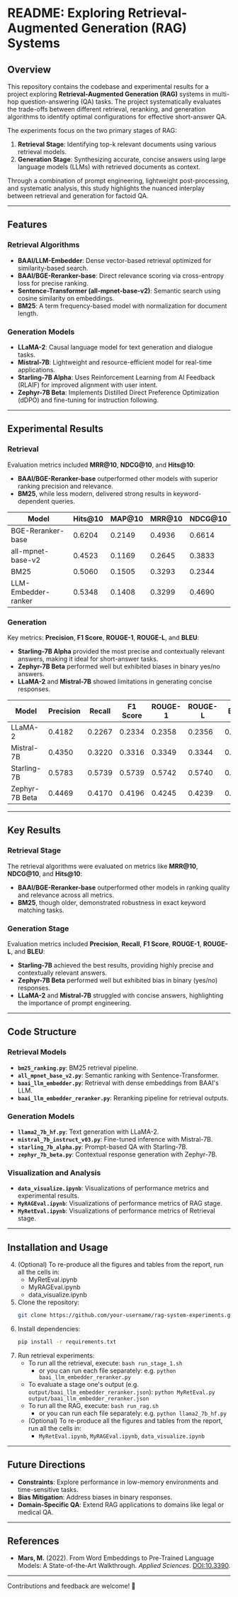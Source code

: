 # README: Exploring Retrieval-Augmented Generation (RAG) Systems

## Overview

This repository contains the codebase and experimental results for a project exploring **Retrieval-Augmented Generation (RAG)** systems in multi-hop question-answering (QA) tasks. The project systematically evaluates the trade-offs between different retrieval, reranking, and generation algorithms to identify optimal configurations for effective short-answer QA.

The experiments focus on the two primary stages of RAG:
1. **Retrieval Stage**: Identifying top-k relevant documents using various retrieval models.
2. **Generation Stage**: Synthesizing accurate, concise answers using large language models (LLMs) with retrieved documents as context.

Through a combination of prompt engineering, lightweight post-processing, and systematic analysis, this study highlights the nuanced interplay between retrieval and generation for factoid QA.

---

## Features

### Retrieval Algorithms
- **BAAI/LLM-Embedder**: Dense vector-based retrieval optimized for similarity-based search.
- **BAAI/BGE-Reranker-base**: Direct relevance scoring via cross-entropy loss for precise ranking.
- **Sentence-Transformer (all-mpnet-base-v2)**: Semantic search using cosine similarity on embeddings.
- **BM25**: A term frequency-based model with normalization for document length.

### Generation Models
- **LLaMA-2**: Causal language model for text generation and dialogue tasks.
- **Mistral-7B**: Lightweight and resource-efficient model for real-time applications.
- **Starling-7B Alpha**: Uses Reinforcement Learning from AI Feedback (RLAIF) for improved alignment with user intent.
- **Zephyr-7B Beta**: Implements Distilled Direct Preference Optimization (dDPO) and fine-tuning for instruction following.

---
## Experimental Results

### Retrieval
Evaluation metrics included **MRR@10**, **NDCG@10**, and **Hits@10**:
- **BAAI/BGE-Reranker-base** outperformed other models with superior ranking precision and relevance.
- **BM25**, while less modern, delivered strong results in keyword-dependent queries.

| Model                 | Hits@10 | MAP@10 | MRR@10 | NDCG@10 |
|-----------------------|---------|--------|--------|---------|
| BGE-Reranker-base     | 0.6204  | 0.2149 | 0.4936 | 0.6614  |
| all-mpnet-base-v2     | 0.4523  | 0.1169 | 0.2645 | 0.3833  |
| BM25                  | 0.5060  | 0.1505 | 0.3293 | 0.2344  |
| LLM-Embedder-ranker   | 0.5348  | 0.1408 | 0.3299 | 0.4690  |

### Generation
Key metrics: **Precision**, **F1 Score**, **ROUGE-1**, **ROUGE-L**, and **BLEU**:
- **Starling-7B Alpha** provided the most precise and contextually relevant answers, making it ideal for short-answer tasks.
- **Zephyr-7B Beta** performed well but exhibited biases in binary yes/no answers.
- **LLaMA-2** and **Mistral-7B** showed limitations in generating concise responses.

| Model          | Precision | Recall | F1 Score | ROUGE-1 | ROUGE-L | BLEU   |
|----------------|-----------|--------|----------|---------|---------|--------|
| LLaMA-2        | 0.4182    | 0.2267 | 0.2334   | 0.2358  | 0.2356  | 0.0554 |
| Mistral-7B     | 0.4350    | 0.3220 | 0.3316   | 0.3349  | 0.3344  | 0.0731 |
| Starling-7B    | 0.5783    | 0.5739 | 0.5739   | 0.5742  | 0.5740  | 0.1043 |
| Zephyr-7B Beta | 0.4469    | 0.4170 | 0.4196   | 0.4245  | 0.4239  | 0.0529 |

---

## Key Results

### Retrieval Stage
The retrieval algorithms were evaluated on metrics like **MRR@10**, **NDCG@10**, and **Hits@10**:
- **BAAI/BGE-Reranker-base** outperformed other models in ranking quality and relevance across all metrics.
- **BM25**, though older, demonstrated robustness in exact keyword matching tasks.

### Generation Stage
Evaluation metrics included **Precision**, **Recall**, **F1 Score**, **ROUGE-1**, **ROUGE-L**, and **BLEU**:
- **Starling-7B** achieved the best results, providing highly precise and contextually relevant answers.
- **Zephyr-7B Beta** performed well but exhibited bias in binary (yes/no) responses.
- **LLaMA-2** and **Mistral-7B** struggled with concise answers, highlighting the importance of prompt engineering.

---

## Code Structure

### Retrieval Models
- **`bm25_ranking.py`**: BM25 retrieval pipeline.
- **`all_mpnet_base_v2.py`**: Semantic ranking with Sentence-Transformer.
- **`baai_llm_embedder.py`**: Retrieval with dense embeddings from BAAI's LLM.
- **`baai_llm_embedder_reranker.py`**: Reranking pipeline for retrieval outputs.

### Generation Models
- **`llama2_7b_hf.py`**: Text generation with LLaMA-2.
- **`mistral_7b_instruct_v03.py`**: Fine-tuned inference with Mistral-7B.
- **`starling_7b_alpha.py`**: Prompt-based QA with Starling-7B.
- **`zephyr_7b_beta.py`**: Contextual response generation with Zephyr-7B.

### Visualization and Analysis
- **`data_visualize.ipynb`**: Visualizations of performance metrics and experimental results.
- **`MyRAGEval.ipynb`**: Visualizations of performance metrics of RAG stage.
- **`MyRetEval.ipynb`**: Visualizations of performance metrics of Retrieval stage.
---

## Installation and Usage

4. (Optional) To re-produce all the figures and tables from the report, run all the cells in:
    - MyRetEval.ipynb
    - MyRAGEval.ipynb
    - data_visualize.ipynb
1. Clone the repository:
   ```bash
   git clone https://github.com/your-username/rag-system-experiments.git
   ```
2. Install dependencies:
   ```bash
   pip install -r requirements.txt
   ```
3. Run retrieval experiments:
   - To run all the retrieval, execute: `bash run_stage_1.sh`
      - or you can run each file separately: e.g. `python baai_llm_embedder_reranker.py`
   - To evaluate a stage one's output (e.g. `output/baai_llm_embedder_reranker.json`): `python MyRetEval.py output/baai_llm_embedder_reranker.json`
   - To run all the RAG, execute: `bash run_rag.sh`
      - or you can run each file separately: e.g. `python llama2_7b_hf.py`
   - (Optional) To re-produce all the figures and tables from the report, run all the cells in:
      - `MyRetEval.ipynb`, `MyRAGEval.ipynb`, `data_visualize.ipynb`

---

## Future Directions

- **Constraints**: Explore performance in low-memory environments and time-sensitive tasks.
- **Bias Mitigation**: Address biases in binary responses.
- **Domain-Specific QA**: Extend RAG applications to domains like legal or medical QA.

---

## References
- **Mars, M.** (2022). From Word Embeddings to Pre-Trained Language Models: A State-of-the-Art Walkthrough. *Applied Sciences*. [DOI:10.3390](https://doi.org/10.3390).

---

Contributions and feedback are welcome! 🚀
